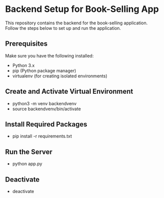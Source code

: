 # Backend Setup for Book-Selling App

This repository contains the backend for the book-selling application. Follow the steps below to set up and run the application.

## Prerequisites

Make sure you have the following installed:

- Python 3.x
- pip (Python package manager)
- virtualenv (for creating isolated environments)

## Create and Activate Virtual Environment
- python3 -m venv backendvenv
- source backendvenv/bin/activate

##  Install Required Packages
- pip install -r requirements.txt

## Run the Server
- python app.py

## Deactivate
- deactivate

